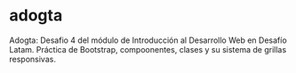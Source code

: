 # adogta
Adogta: Desafio 4 del módulo de Introducción al Desarrollo Web en Desafío Latam. Práctica de Bootstrap, compoonentes, clases y su sistema de grillas responsivas.

